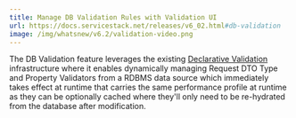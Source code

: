 ```yaml
---
title: Manage DB Validation Rules with Validation UI
url: https://docs.servicestack.net/releases/v6_02.html#db-validation
image: /img/whatsnew/v6.2/validation-video.png
---
```


The DB Validation feature leverages the existing [Declarative Validation](https://docs.servicestack.net/declarative-validation) infrastructure where it enables dynamically managing Request DTO Type and Property Validators from a RDBMS data source which immediately takes effect at runtime that carries the same performance profile at runtime as they can be optionally cached where they'll only need to be re-hydrated from the database after modification.
